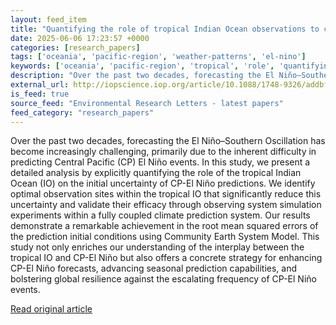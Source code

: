 ```yaml
---
layout: feed_item
title: "Quantifying the role of tropical Indian Ocean observations to central Pacific El Niño prediction"
date: 2025-06-06 17:23:57 +0000
categories: [research_papers]
tags: ['oceania', 'pacific-region', 'weather-patterns', 'el-nino']
keywords: ['oceania', 'pacific-region', 'tropical', 'role', 'quantifying', 'weather-patterns', 'el-nino']
description: "Over the past two decades, forecasting the El Niño–Southern Oscillation has become increasingly challenging, primarily due to the inherent difficulty in pred..."
external_url: http://iopscience.iop.org/article/10.1088/1748-9326/addbf3
is_feed: true
source_feed: "Environmental Research Letters - latest papers"
feed_category: "research_papers"
---
```


Over the past two decades, forecasting the El Niño–Southern Oscillation has become increasingly challenging, primarily due to the inherent difficulty in predicting Central Pacific (CP) El Niño events. In this study, we present a detailed analysis by explicitly quantifying the role of the tropical Indian Ocean (IO) on the initial uncertainty of CP-El Niño predictions. We identify optimal observation sites within the tropical IO that significantly reduce this uncertainty and validate their efficacy through observing system simulation experiments within a fully coupled climate prediction system. Our results demonstrate a remarkable achievement in the root mean squared errors of the prediction initial conditions using Community Earth System Model. This study not only enriches our understanding of the interplay between the tropical IO and CP-El Niño but also offers a concrete strategy for enhancing CP-El Niño forecasts, advancing seasonal prediction capabilities, and bolstering global resilience against the escalating frequency of CP-El Niño events.

[Read original article](http://iopscience.iop.org/article/10.1088/1748-9326/addbf3)
